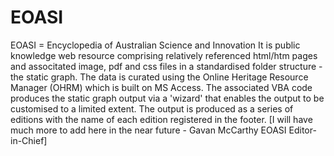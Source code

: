 # EOASI
EOASI = Encyclopedia of Australian Science and Innovation
It is public knowledge web resource comprising relatively referenced html/htm pages and associtated image, pdf and css files in a standardised folder structure - the static graph.
The data is curated using the Online Heritage Resource Manager (OHRM) which is built on MS Access. The associated VBA code produces the static graph output via a 'wizard' that enables the output to be customised to a limited extent.
The output is produced as a series of editions with the name of each edition registered in the footer.
[I will have much more to add here in the near future - Gavan McCarthy EOASI Editor-in-Chief] 
